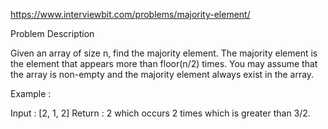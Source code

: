 https://www.interviewbit.com/problems/majority-element/

Problem Description



Given an array of size n, find the majority element. The majority element is the element that appears more than floor(n/2) times.
You may assume that the array is non-empty and the majority element always exist in the array.

Example :

Input : [2, 1, 2]
Return  : 2 which occurs 2 times which is greater than 3/2.